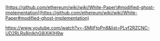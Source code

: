 [https://github.com/ethereum/wiki/wiki/White-Paper\#modified-ghost-implementation](https://github.com/ethereum/wiki/wiki/White-Paper#modified-ghost-implementation)

https://www.youtube.com/watch?v=-SMliFtoPn8&list=PLvf2RZCNC-UD2RLRs8jnIkhG8iXiKIH9w



